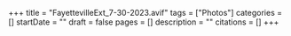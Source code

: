 +++
title = "FayettevilleExt_7-30-2023.avif"
tags = ["Photos"]
categories = []
startDate = ""
draft = false
pages = []
description = ""
citations = []
+++
